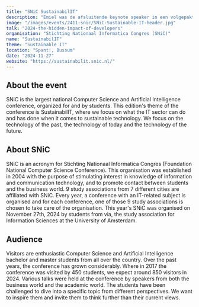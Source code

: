 ```yaml
---
title: "SNiC SustainabilIT"
description: "Emiel was de afsluitende keynote speaker in een volgepakt Spant! in Bussum voor 800 studenten die SNiC bezochten."
image: "/images/events/2411-snic/SNiC-Sustainable-IT-header.jpg"
talk: "2024-the-hidden-impact-of-developers"
organisation: "Stichting Nationaal Informatica Congres (SNiC)"
name: "SustainabilIT"
theme: "Sustainable IT"
location: "Spant!, Bussum"
date: "2024-11-27"
website: "https://sustainabilit.snic.nl/"
---
```


## About the event

SNiC is the largest national Computer Science and Artificial Intelligence conference, organized for and by students. This edition's theme of the conference is SustainabilIT, where we focus on what the IT sector can do and has done when it comes to sustainable technology. We focus on the technology of the past, the technology of today and the technology of the future.

## About SNiC

SNiC is an acronym for Stichting Nationaal Informatica Congres (Foundation National Computer Science Conference). This organisation was established in 2004 with the purpose of stimulating interest in knowledge of information and communication technology, and to promote contact between students and the business world. 9 study associations from 7 different cities are affiliated with SNiC. Every year, a conference with an IT-related subject is organised and for each conference, one of those 9 study associations is chosen to take care of the organisation. This year's SNiC was organised on November 27th, 2024 by students from via, the study association for Information Sciences at the University of Amsterdam.

## Audience

Visitors are enthusiastic Computer Science and Artificial Intelligence bachelor and master students from all over the country. Over the past years, the conference has grown considerably. Where in 2017 the conference was visited by 450 students, we expect around 850 visitors in 2024. Various talks were held at the conference by speakers from both the business world and the academic world. The students have been challenged to dive into a specific topic from different perspectives. We want to inspire them and invite them to think further than their current views.
